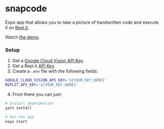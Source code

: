 # snapcode

Expo app that allows you to take a picture of handwritten code and execute it on [Repl.it](https://repl.it).

Watch [the demo](https://twitter.com/SergeiChestakov/status/1289726580210561025?s=20).
### Setup
1. Get a [Google Cloud Vision API Key](https://cloud.google.com/vision/docs/before-you-begin).
2. Get a Repl.it [API Key](https://devs.turbio.repl.co/).
3. Create a `.env` file with the following fields:
```bash
GOOGLE_CLOUD_VISION_API_KEY='${YOUR_KEY_HERE}'
REPLIT_API_KEY='${YOUR_KEY_HERE}'
```

4. From there you can just:
```bash
# Install dependencies
yarn install

# Run the app
expo start
```
